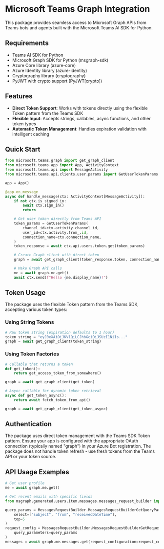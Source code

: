 # Microsoft Teams Graph Integration

This package provides seamless access to Microsoft Graph APIs from Teams bots and agents built with the Microsoft Teams AI SDK for Python.

## Requirements

- Teams AI SDK for Python
- Microsoft Graph SDK for Python (msgraph-sdk)
- Azure Core library (azure-core)
- Azure Identity library (azure-identity)
- Cryptography library (cryptography)
- PyJWT with crypto support (PyJWT[crypto])

## Features

- **Direct Token Support**: Works with tokens directly using the flexible Token pattern from the Teams SDK
- **Flexible Input**: Accepts strings, callables, async functions, and other token types
- **Automatic Token Management**: Handles expiration validation with intelligent caching

## Quick Start

```python
from microsoft.teams.graph import get_graph_client
from microsoft.teams.app import App, ActivityContext
from microsoft.teams.api import MessageActivity
from microsoft.teams.api.clients.user.params import GetUserTokenParams

app = App()

@app.on_message
async def handle_message(ctx: ActivityContext[MessageActivity]):
    if not ctx.is_signed_in:
        await ctx.sign_in()
        return

    # Get user token directly from Teams API
    token_params = GetUserTokenParams(
        channel_id=ctx.activity.channel_id,
        user_id=ctx.activity.from_.id,
        connection_name=ctx.connection_name,
    )
    token_response = await ctx.api.users.token.get(token_params)

    # Create Graph client with direct token
    graph = await get_graph_client(token_response.token, connection_name="graph")

    # Make Graph API calls
    me = await graph.me.get()
    await ctx.send(f"Hello {me.display_name}!")
```

## Token Usage

The package uses the flexible Token pattern from the Teams SDK, accepting various token types:

### Using String Tokens

```python
# Raw token string (expiration defaults to 1 hour)
token_string = "eyJ0eXAiOiJKV1QiLCJhbGciOiJSUzI1NiIs..."
graph = await get_graph_client(token_string)
```

### Using Token Factories

```python
# Callable that returns a token
def get_token():
    return get_access_token_from_somewhere()

graph = await get_graph_client(get_token)

# Async callable for dynamic token retrieval
async def get_token_async():
    return await fetch_token_from_api()

graph = await get_graph_client(get_token_async)
```

## Authentication

The package uses direct token management with the Teams SDK Token pattern. Ensure your app is configured with the appropriate OAuth connection (typically named "graph") in your Azure Bot registration. The package does not handle token refresh - use fresh tokens from the Teams API or your token source.

## API Usage Examples

```python
# Get user profile
me = await graph.me.get()

# Get recent emails with specific fields
from msgraph.generated.users.item.messages.messages_request_builder import MessagesRequestBuilder

query_params = MessagesRequestBuilder.MessagesRequestBuilderGetQueryParameters(
    select=["subject", "from", "receivedDateTime"],
    top=5
)
request_config = MessagesRequestBuilder.MessagesRequestBuilderGetRequestConfiguration(
    query_parameters=query_params
)
messages = await graph.me.messages.get(request_configuration=request_config)
```
